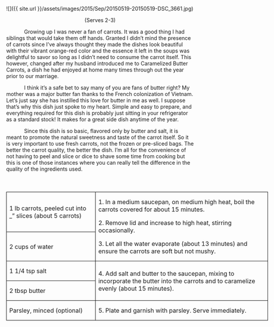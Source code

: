 ![]({{ site.url }}/assets/images/2015/Sep/20150519-20150519-DSC_3661.jpg)

<p align=center style='text-align:center'><span>(Serves 2-3)</span></p>

<p style='text-indent:.5in'><span>Growing
up I was never a fan of carrots. It was a good thing I had siblings that would
take them off hands. Granted I didn’t mind the presence of carrots since I’ve
always thought they made the dishes look beautiful with their vibrant
orange-red color and the essence it left in the soups was delightful to savor
so long as I didn’t need to consume the carrot itself. This however, changed
after my husband introduced me to Caramelized Butter Carrots, a dish he had
enjoyed at home many times through out the year prior to our marriage. </span></p>

<p style='text-indent:.5in'><span>I
think it’s a safe bet to say many of you are fans of butter right? My mother
was a major butter fan thanks to the French colonization of Vietnam. Let’s just
say she has instilled this love for butter in me as well. I suppose that’s why
this dish just spoke to my heart. Simple and easy to prepare, and everything
required for this dish is probably just sitting in your refrigerator as a
standard stock! It makes for a great side dish anytime of the year.</span></p>

<p style='text-indent:.5in'><span>Since
this dish is so basic, flavored only by butter and salt, it is meant to promote
the natural sweetness and taste of the carrot itself. So it is very important
to use fresh carrots, not the frozen or pre-sliced bags. The better the carrot
quality, the better the dish. I’m all for the convenience of not having to peel
and slice or dice to shave some time from cooking but this is one of those
instances where you can really tell the difference in the quality of the
ingredients used.</span></p>

<p><span style='font-size:14.0pt;'>&nbsp;</span></p>

<table border=1 cellspacing=0 cellpadding=0 width=528
 style='width:527.55pt;border-collapse:collapse;border:none'>
 <tr style='height:32.8pt'>
  <td width=175 style='width:175.05pt;border:solid windowtext 1.0pt;padding:
  0in 5.4pt 0in 5.4pt;height:32.8pt'>
  <p><span>1 lb carrots, peeled cut
  into _” slices (about 5 carrots)</span></p>
  </td>
  <td width=353 rowspan=2 style='width:352.5pt;border:solid windowtext 1.0pt;
  border-left:none;padding:0in 5.4pt 0in 5.4pt;height:32.8pt'>
  <p><span>1. In a medium saucepan,
  on medium high heat, boil the carrots covered for about 15 minutes.</span></p>
  <p><span>2. Remove lid and increase
  to high heat, stirring occasionally.</span></p>
  <p><span>3. Let all the water
  evaporate (about 13 minutes) and ensure the carrots are soft but not mushy.</span></p>
  </td>
 </tr>
 <tr style='height:32.65pt'>
  <td width=175 style='width:175.05pt;border:solid windowtext 1.0pt;border-top:
  none;padding:0in 5.4pt 0in 5.4pt;height:32.65pt'>
  <p><span>2 cups of water</span></p>
  </td>
 </tr>
 <tr style='height:32.65pt'>
  <td width=175 style='width:175.05pt;border:solid windowtext 1.0pt;border-top:
  none;padding:0in 5.4pt 0in 5.4pt;height:32.65pt'>
  <p><span>1 1/4 tsp salt</span></p>
  </td>
  <td width=353 rowspan=2 style='width:352.5pt;border-top:none;border-left:
  none;border-bottom:solid windowtext 1.0pt;border-right:solid windowtext 1.0pt;
  padding:0in 5.4pt 0in 5.4pt;height:32.65pt'>
  <p><span>4. Add salt and butter to
  the saucepan, mixing to incorporate the butter into the carrots and to
  caramelize evenly (about 15 minutes).</span></p>
  </td>
 </tr>
 <tr style='height:32.65pt'>
  <td width=175 style='width:175.05pt;border:solid windowtext 1.0pt;border-top:
  none;padding:0in 5.4pt 0in 5.4pt;height:32.65pt'>
  <p><span>2 tbsp butter</span></p>
  </td>
 </tr>
 <tr style='height:32.65pt'>
  <td width=175 style='width:175.05pt;border:solid windowtext 1.0pt;border-top:
  none;padding:0in 5.4pt 0in 5.4pt;height:32.65pt'>
  <p><span>Parsley, minced (optional)</span></p>
  </td>
  <td width=353 style='width:352.5pt;border-top:none;border-left:none;
  border-bottom:solid windowtext 1.0pt;border-right:solid windowtext 1.0pt;
  padding:0in 5.4pt 0in 5.4pt;height:32.65pt'>
  <p><span>5. Plate and garnish with
  parsley. Serve immediately.</span></p>
  </td>
 </tr>
</table>